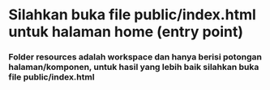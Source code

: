 # Silahkan buka file public/index.html untuk halaman home (entry point)

### Folder resources adalah workspace dan hanya berisi potongan halaman/komponen, untuk hasil yang lebih baik silahkan buka file public/index.html